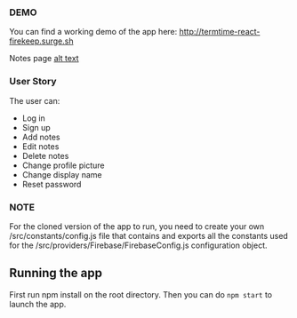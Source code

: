 ### DEMO
You can find a working demo of the app here: http://termtime-react-firekeep.surge.sh

Notes page
[alt text](https://i.imgur.com/7OwNcNz.jpg)

### User Story
The user can:

* Log in
* Sign up
* Add notes
* Edit notes
* Delete notes
* Change profile picture
* Change display name
* Reset password

### NOTE
For the cloned version of the app to run, you need to create your own /src/constants/config.js file that contains and exports all the constants used for the /src/providers/Firebase/FirebaseConfig.js configuration object.

## Running the app
First run npm install on the root directory.
Then you can do `npm start` to launch the app.

